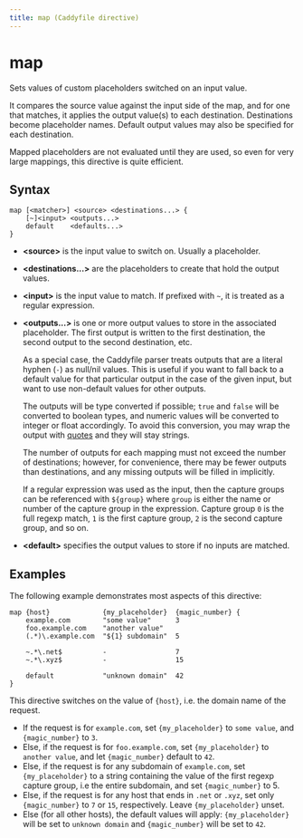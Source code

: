 ```yaml
---
title: map (Caddyfile directive)
---
```


# map

Sets values of custom placeholders switched on an input value.

It compares the source value against the input side of the map, and for one that matches, it applies the output value(s) to each destination. Destinations become placeholder names. Default output values may also be specified for each destination.

Mapped placeholders are not evaluated until they are used, so even for very large mappings, this directive is quite efficient.

## Syntax

```caddy-d
map [<matcher>] <source> <destinations...> {
	[~]<input> <outputs...>
	default    <defaults...>
}
```

- **&lt;source&gt;** is the input value to switch on. Usually a placeholder.

- **&lt;destinations...&gt;** are the placeholders to create that hold the output values.

- **&lt;input&gt;** is the input value to match. If prefixed with `~`, it is treated as a regular expression.

- **&lt;outputs...&gt;** is one or more output values to store in the associated placeholder. The first output is written to the first destination, the second output to the second destination, etc.
  
  As a special case, the Caddyfile parser treats outputs that are a literal hyphen (`-`) as null/nil values. This is useful if you want to fall back to a default value for that particular output in the case of the given input, but want to use non-default values for other outputs.

  The outputs will be type converted if possible; `true` and `false` will be converted to boolean types, and numeric values will be converted to integer or float accordingly. To avoid this conversion, you may wrap the output with [quotes](/docs/caddyfile/concepts#tokens-and-quotes) and they will stay strings.

  The number of outputs for each mapping must not exceed the number of destinations; however, for convenience, there may be fewer outputs than destinations, and any missing outputs will be filled in implicitly.
  
  If a regular expression was used as the input, then the capture groups can be referenced with `${group}` where `group` is either the name or number of the capture group in the expression. Capture group `0` is the full regexp match, `1` is the first capture group, `2` is the second capture group, and so on.

- **&lt;default&gt;** specifies the output values to store if no inputs are matched.


## Examples

The following example demonstrates most aspects of this directive:

```caddy-d
map {host}             {my_placeholder}  {magic_number} {
	example.com        "some value"      3
	foo.example.com    "another value"
	(.*)\.example.com  "${1} subdomain"  5

	~.*\.net$          -                 7
	~.*\.xyz$          -                 15

	default            "unknown domain"  42
}
```

This directive switches on the value of `{host}`, i.e. the domain name of the request.

- If the request is for `example.com`, set `{my_placeholder}` to `some value`, and `{magic_number}` to `3`.
- Else, if the request is for `foo.example.com`, set `{my_placeholder}` to `another value`, and let `{magic_number}` default to `42`.
- Else, if the request is for any subdomain of `example.com`, set `{my_placeholder}` to a string containing the value of the first regexp capture group, i.e the entire subdomain, and set `{magic_number}` to 5.
- Else, if the request is for any host that ends in `.net` or `.xyz`, set only `{magic_number}` to `7` or `15`, respectively. Leave `{my_placeholder}` unset.
- Else (for all other hosts), the default values will apply: `{my_placeholder}` will be set to `unknown domain` and `{magic_number}` will be set to `42`.

